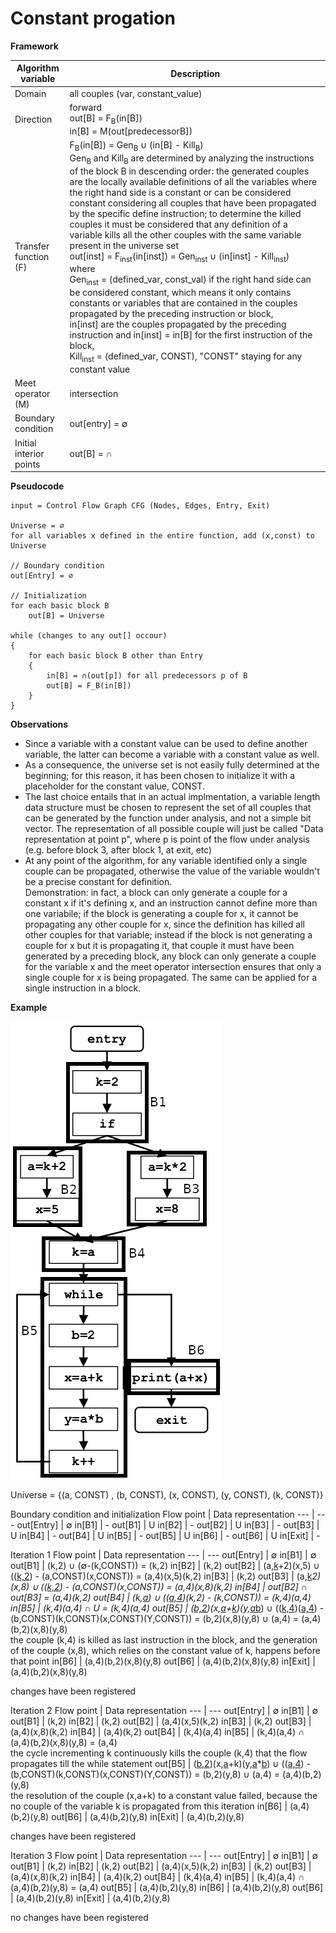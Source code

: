 # Constant progation

<b>Framework</b>

Algorithm variable | Description
--- | ---
Domain | all couples (var, constant_value)
Direction | forward <br> out[B] = F<sub>B</sub>(in[B]) <br> in[B] = M(out[predecessorB])
Transfer function (F) | F<sub>B</sub>(in[B]) = Gen<sub>B</sub> ∪ (in[B] - Kill<sub>B</sub>) <br> Gen<sub>B</sub> and Kill<sub>B</sub> are determined by analyzing the instructions of the block B in descending order: the generated couples are the locally available definitions of all the variables where the right hand side is a constant or can be considered constant considering all couples that have been propagated by the specific define instruction; to determine the killed couples it must be considered that any definition of a variable kills all the other couples with the same variable present in the universe set <br> out[inst] = F<sub>inst</sub>(in[inst]) = Gen<sub>inst</sub> ∪ (in[inst] - Kill<sub>inst</sub>) <br> where <br> Gen<sub>inst</sub> = (defined_var, const_val) if the right hand side can be considered constant, which means it only contains constants or variables that are contained in the couples propagated by the preceding instruction or block, <br> in[inst] are the couples propagated by the preceding instruction and in[inst] = in[B] for the first instruction of the block, <br>  Kill<sub>inst</sub> = (defined_var, CONST), "CONST" staying for any constant value
Meet operator (M) | intersection
Boundary condition | out[entry] = ∅
Initial interior points | out[B] = ∩


<b>Pseudocode</b>
```
input = Control Flow Graph CFG (Nodes, Edges, Entry, Exit)

Universe = ∅
for all variables x defined in the entire function, add (x,const) to Universe

// Boundary condition
out[Entry] = ∅

// Initialization
for each basic block B
    out[B] = Universe

while (changes to any out[] occour)
{
    for each basic block B other than Entry
    {
        in[B] = ∩(out[p]) for all predecessors p of B
        out[B] = F_B(in[B])
    }
}
```


<b>Observations</b>
- Since a variable with a constant value can be used to define another variable, the latter can become a variable with a constant value as well.
- As a consequence, the universe set is not easily fully determined at the beginning; for this reason, it has been chosen to initialize it with a placeholder for the constant value, CONST.
- The last choice entails that in an actual implmentation, a variable length data structure must be chosen to represent the set of all couples that can be generated by the function under analysis, and not a simple bit vector. The representation of all possible couple will just be called "Data representation at point p", where p is point of the flow under analysis (e.g. before block 3, after block 1, at exit, etc)
- At any point of the algorithm, for any variable identified only a single couple can be propagated, otherwise the value of the variable wouldn't be a precise constant for definition. <br> Demonstration: in fact, a block can only generate a couple for a constant x if it's defining x, and an instruction cannot define more than one variabile; if the block is generating a couple for x, it cannot be propagating any other couple for x, since the definition has killed all other couples for that variable; instead if the block is not generating a couple for x but it is propagating it, that couple it must have been generated by a preceding block, any block can only generate a couple for the variable x and the meet operator intersection ensures that only a single couple for x is being propagated. The same can be applied for a single instruction in a block.


<b>Example</b>

![image](Examples/ConstantPropagationExampleEdited.png)

Universe = {(a, CONST) , (b, CONST), (x, CONST), (y, CONST), (k, CONST)}

Boundary condition and initialization
Flow point | Data representation
--- | ---
out[Entry] | ∅
in[B1] | -
out[B1] | U
in[B2] | -
out[B2] | U
in[B3] | -
out[B3] | U
in[B4] | -
out[B4] | U
in[B5] | -
out[B5] | U
in[B6] | -
out[B6] | U
in[Exit] | -

Iteration 1
Flow point | Data representation
--- | ---
out[Entry] | ∅
in[B1] | ∅
out[B1] | (k,2) ∪ (∅-(k,CONST)) = (k,2)
in[B2] | (k,2)
out[B2] | (a,<u>k</u>+2)(x,5) ∪ ((<u>k,2</u>) - (a,CONST)(x,CONST)) = (a,4)(x,5)(k,2)
in[B3] | (k,2)
out[B3] | (a,<u>k</u>*2)(x,8) ∪ ((<u>k,2</u>) - (a,CONST)(x,CONST)) = (a,4)(x,8)(k,2)
in[B4] | out[B2] ∩ out[B3] = (a,4)(k,2)
out[B4] | (k,<u>a</u>) ∪ ((<u>a,4</u>)(k,2) - (k,CONST)) = (k,4)(a,4)
in[B5] | (k,4)(a,4) ∩ U = (k,4)(a,4)
out[B5] | (<u>b,2</u>)(x,<u>a</u>+<u>k</u>)(y,<u>a</u>*<u>b</u>) ∪ ((<u>k,4</u>)(<u>a,4</u>) - (b,CONST)(k,CONST)(x,CONST)(Y,CONST)) = (b,2)(x,8)(y,8) ∪ (a,4) = (a,4)(b,2)(x,8)(y,8) <br> the couple (k,4) is killed as last instruction in the block, and the generation of the couple (x,8), which relies on the constant value of k, happens before that point
in[B6] | (a,4)(b,2)(x,8)(y,8)
out[B6] | (a,4)(b,2)(x,8)(y,8)
in[Exit] | (a,4)(b,2)(x,8)(y,8)

changes have been registered

Iteration 2
Flow point | Data representation
--- | ---
out[Entry] | ∅
in[B1] | ∅
out[B1] | (k,2)
in[B2] | (k,2)
out[B2] | (a,4)(x,5)(k,2)
in[B3] | (k,2)
out[B3] | (a,4)(x,8)(k,2)
in[B4] | (a,4)(k,2)
out[B4] | (k,4)(a,4)
in[B5] | (k,4)(a,4) ∩ (a,4)(b,2)(x,8)(y,8) = (a,4) <br> the cycle incrementing k continuously kills the couple (k,4) that the flow propagates till the while statement
out[B5] | (<u>b,2</u>)(x,<u>a</u>+k)(y,<u>a</u>*<u>b</u>) ∪ ((<u>a,4</u>) - (b,CONST)(k,CONST)(x,CONST)(Y,CONST)) = (b,2)(y,8) ∪ (a,4) = (a,4)(b,2)(y,8) <br> the resolution of the couple (x,a+k) to a constant value failed, because the no couple of the variable k is propagated from this iteration
in[B6] | (a,4)(b,2)(y,8)
out[B6] | (a,4)(b,2)(y,8)
in[Exit] | (a,4)(b,2)(y,8)

changes have been registered


Iteration 3
Flow point | Data representation
--- | ---
out[Entry] | ∅
in[B1] | ∅
out[B1] | (k,2)
in[B2] | (k,2)
out[B2] | (a,4)(x,5)(k,2)
in[B3] | (k,2)
out[B3] | (a,4)(x,8)(k,2)
in[B4] | (a,4)(k,2)
out[B4] | (k,4)(a,4)
in[B5] | (k,4)(a,4) ∩ (a,4)(b,2)(y,8) = (a,4)
out[B5] | (a,4)(b,2)(y,8)
in[B6] | (a,4)(b,2)(y,8)
out[B6] | (a,4)(b,2)(y,8)
in[Exit] | (a,4)(b,2)(y,8)

no changes have been registered

